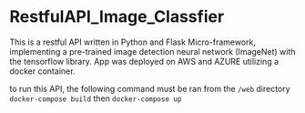 # RestfulAPI_Image_Classfier

This is a restful API written in Python and Flask Micro-framework, implementing a pre-trained image detection neural network (ImageNet) with the tensorflow library. App was deployed on AWS and AZURE utilizing a docker container.

to run this API, the following command must be ran from the `/web` directory
`docker-compose build` then `docker-compose up`


